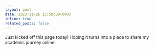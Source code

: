 ```yaml
---
layout: post
date: 2023-11-26 15:59:00-0400
inline: true
related_posts: false
---
```

Just kicked off this page today! Hoping it turns into a place to share my academic journey online.